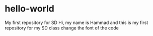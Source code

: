 # hello-world
My first repository for SD
Hi, my name is Hammad and this is my first repository for my SD class
change the font of the code

